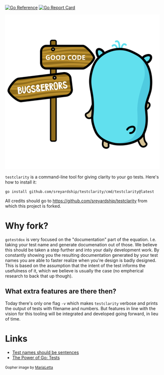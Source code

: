[![Go Reference](https://pkg.go.dev/badge/github.com/sreyardship/testclarity.svg)](https://pkg.go.dev/github.com/sreyardship/testclarity)
[![Go Report Card](https://goreportcard.com/badge/github.com/sreyardship/testclarity)](https://goreportcard.com/report/github.com/sreyardship/testclarity)

![This is the way](img/testclarity.png)

`testclarity` is a command-line tool for giving clarity to your go tests. Here's how to install it:

```
go install github.com/sreyardship/testclarity/cmd/testclarity@latest
```
All credits should go to https://github.com/sreyardship/testclarity from which this project is forked.

# Why fork?
`gotestdox` is very focused on the "documentation" part of the equation. I.e. taking your test name and generate documenation out of those. We believe this should be taken a step further and into your daily development work. By constantly showing you the resulting documentation generated by your test names you are able to faster realize when you're design is badly designed. This is based on the assumption that the intent of the test informs the usefulness of it, which we believe is usually the case (no empherical research to back that up though). 

## What extra features are there then?
Today there's only one flag `-v` which makes `testclarity` verbose and prints the output of tests with filename and numbers. But features in line with the vision for this tooling will be integrated and developed going forward, in lieu of time.


# Links
- [Test names should be sentences](https://bitfieldconsulting.com/golang/test-names)
- [The Power of Go: Tests](https://bitfieldconsulting.com/books/tests)

<small>Gopher image by [MariaLetta](https://github.com/MariaLetta/free-gophers-pack)</small>
